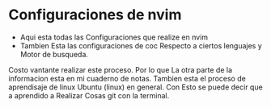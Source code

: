 # Configuraciones de nvim
- Aqui esta todas las Configuraciones que realize en nvim
- Tambien Esta las configuraciones de coc Respecto a ciertos lenguajes y Motor de busqueda.

Costo vantante realizar este proceso. Por lo que La otra parte de la informacion esta en mi cuaderno de notas.
Tambien esta el proceso de aprendisaje de linux Ubuntu (linux) en general.
Con Esto se puede decir que a aprendido a Realizar Cosas git con la terminal.
